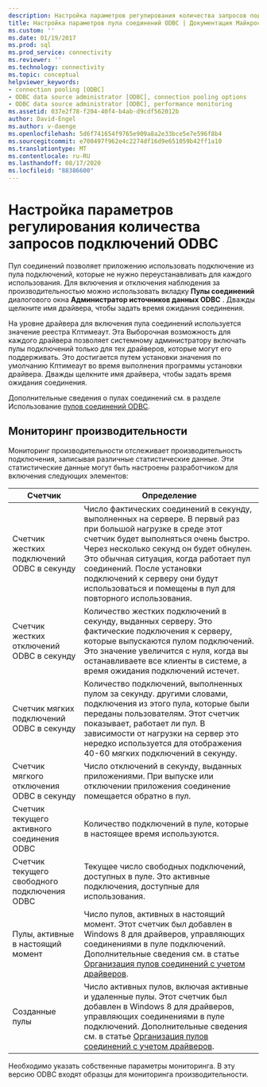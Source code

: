 ```yaml
---
description: Настройка параметров регулирования количества запросов подключений ODBC
title: Настройка параметров пула соединений ODBC | Документация Майкрософт
ms.custom: ''
ms.date: 01/19/2017
ms.prod: sql
ms.prod_service: connectivity
ms.reviewer: ''
ms.technology: connectivity
ms.topic: conceptual
helpviewer_keywords:
- connection pooling [ODBC]
- ODBC data source administrator [ODBC], connection pooling options
- ODBC data source administrator [ODBC], performance monitoring
ms.assetid: 037e2f78-f204-40f4-b4ab-d9cdf562012b
author: David-Engel
ms.author: v-daenge
ms.openlocfilehash: 5d6f741654f9765e909a8a2e33bce5e7e596f8b4
ms.sourcegitcommit: e700497f962e4c2274df16d9e651059b42ff1a10
ms.translationtype: MT
ms.contentlocale: ru-RU
ms.lasthandoff: 08/17/2020
ms.locfileid: "88386600"
---
```

# <a name="setting-odbc-connection-pooling-options"></a>Настройка параметров регулирования количества запросов подключений ODBC
Пул соединений позволяет приложению использовать подключение из пула подключений, которые не нужно переустанавливать для каждого использования. Для включения и отключения наблюдения за производительностью можно использовать вкладку **Пулы соединений** диалогового окна **Администратор источников данных ODBC** . Дважды щелкните имя драйвера, чтобы задать время ожидания соединения.  
  
 На уровне драйвера для включения пула соединений используется значение реестра Кптимеаут. Эта Выборочная возможность для каждого драйвера позволяет системному администратору включать пулы подключений только для тех драйверов, которые могут его поддерживать. Это достигается путем установки значения по умолчанию Кптимеаут во время выполнения программы установки драйвера. Дважды щелкните имя драйвера, чтобы задать время ожидания соединения.  
  
 Дополнительные сведения о пулах соединений см. в разделе Использование [пулов соединений ODBC](../../odbc/reference/develop-app/driver-manager-connection-pooling.md).  
  
## <a name="performance-monitoring"></a>Мониторинг производительности  
 Мониторинг производительности отслеживает производительность подключения, записывая различные статистические данные. Эти статистические данные могут быть настроены разработчиком для включения следующих элементов:  
  
|Счетчик|Определение|  
|-------------|----------------|  
|Счетчик жестких подключений ODBC в секунду|Число фактических соединений в секунду, выполненных на сервере. В первый раз при большой нагрузке в среде этот счетчик будет выполняться очень быстро. Через несколько секунд он будет обнулен. Это обычная ситуация, когда работает пул соединений. После установки подключений к серверу они будут использоваться и помещены в пул для повторного использования.|  
|Счетчик жестких отключений ODBC в секунду|Количество жестких подключений в секунду, выданных серверу. Это фактические подключения к серверу, которые выпускаются пулом подключений. Это значение увеличится с нуля, когда вы останавливаете все клиенты в системе, а время ожидания подключений истечет.|  
|Счетчик мягких подключений ODBC в секунду|Количество подключений, выполненных пулом за секунду. другими словами, подключения из этого пула, которые были переданы пользователям. Этот счетчик показывает, работает ли пул. В зависимости от нагрузки на сервер это нередко используется для отображения 40-60 мягких подключений в секунду.|  
|Счетчик мягкого отключения ODBC в секунду|Число отключений в секунду, выданных приложениями. При выпуске или отключении приложения соединение помещается обратно в пул.|  
|Счетчик текущего активного соединения ODBC|Количество подключений в пуле, которые в настоящее время используются.|  
|Счетчик текущего свободного подключения ODBC|Текущее число свободных подключений, доступных в пуле. Это активные подключения, доступные для использования.|  
|Пулы, активные в настоящий момент|Число пулов, активных в настоящий момент. Этот счетчик был добавлен в Windows 8 для драйверов, управляющих соединениями в пуле подключений. Дополнительные сведения см. в статье [Организация пулов соединений с учетом драйверов](../../odbc/reference/develop-app/driver-aware-connection-pooling.md).|  
|Созданные пулы|Число активных пулов, включая активные и удаленные пулы. Этот счетчик был добавлен в Windows 8 для драйверов, управляющих соединениями в пуле подключений. Дополнительные сведения см. в статье [Организация пулов соединений с учетом драйверов](../../odbc/reference/develop-app/driver-aware-connection-pooling.md).|  
  
 Необходимо указать собственные параметры мониторинга. В эту версию ODBC входят образцы для мониторинга производительности.
